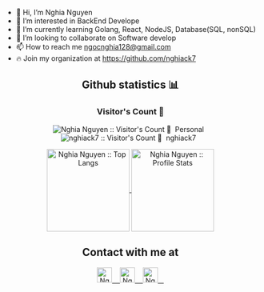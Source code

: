 - 👋 Hi, I’m Nghia Nguyen
- 👀 I’m interested in BackEnd Develope
- 🌱 I’m currently learning Golang, React, NodeJS, Database(SQL, nonSQL)
- 💞️ I’m looking to collaborate on Software develop
- 📫 How to reach me ngocnghia128@gmail.com
- 🔥 Join my organization at https://github.com/nghiack7


<h2 align="center">Github statistics 📊 </h2>

<h3 align="center">Visitor's Count 👀</h3>

<p align="center">
  <img
    src="https://profile-counter.glitch.me/{nghiack7}/count.svg"
    alt="Nghia Nguyen :: Visitor's Count 👀"
  />&nbsp Personal &nbsp  
  <img
    src="https://profile-counter.glitch.me/{nghiack7}/count.svg"
    alt="nghiack7 :: Visitor's Count 👀"
  />&nbsp nghiack7 &nbsp
</p>


<p align="center">
  <a href="https://github.com/nghiack7/github-readme-stats">
    <img
    align ="center"
    height="165"
    src="https://github-readme-stats.vercel.app/api/top-langs/?username=nghiack7&langs_count=10&theme=tokyonight&layout=compact"
    alt="Nghia Nguyen :: Top Langs"
    />
  </a>
  <a href="https://github.com/nghiack7/github-readme-stats">
    <img
    align="center"
    height="165"
    src="https://github-readme-stats.vercel.app/api?username=nghiack7&show_icons=true&theme=tokyonight"
    alt="Nghia Nguyen :: Profile Stats"
    />
  </a>
</p>

<h2 align="center">Contact with me at </h2>

<p align="center">
  <a href="https://www.facebook.com/nghia0812">
    <img
    src="https://www.vectorlogo.zone/logos/facebook/facebook-tile.svg"
    alt="Nghia Nguyen's Facebook Profile"
    height="30" width="30"
    />
    &nbsp;&nbsp
  </a>
  
  <a href="https://www.linkedin.com/in/nghiack7/">
    <img
    src="https://www.vectorlogo.zone/logos/linkedin/linkedin-icon.svg"
    alt="Nghia Nguyen's Linkedin Profile"
    height="30" width="30"
    />
    &nbsp;&nbsp
  </a>
  <a href="https://www.instagram.com/nghia.0812/">
    <img
     src="https://www.vectorlogo.zone/logos/instagram/instagram-icon.svg"
    alt="Nghia Nguyen's Instagram Profile"
    height="30" width="30"
    />
    &nbsp;&nbsp
  </a>

<!---
nghiack7/nghiack7 is a ✨ special ✨ repository because its `README.md` (this file) appears on your GitHub profile.
You can click the Preview link to take a look at your changes.
--->
